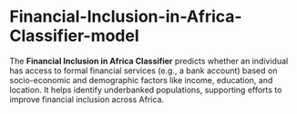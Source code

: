 # Financial-Inclusion-in-Africa-Classifier-model
The **Financial Inclusion in Africa Classifier** predicts whether an individual has access to formal financial services (e.g., a bank account) based on socio-economic and demographic factors like income, education, and location. It helps identify underbanked populations, supporting efforts to improve financial inclusion across Africa.
